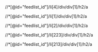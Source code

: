 //*[@id="feedlist_id"]/li[4]/div/div[1]/h2/a

//*[@id="feedlist_id"]/li[1]/div/div[1]/h2/a

//*[@id="feedlist_id"]/li[2]/div/div[1]/h2/a

//*[@id="feedlist_id"]/li[223]/div/div[1]/h2/a

//*[@id="feedlist_id"]/li[213]/div/div[1]/h2/a